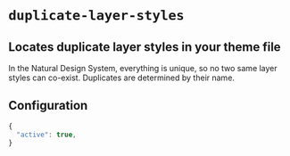 # ```duplicate-layer-styles```

## Locates duplicate layer styles in your theme file

In the Natural Design System, everything is unique, so no two same layer styles can co-exist. Duplicates are determined by their name.

## Configuration

```js
{
  "active": true,
}
```